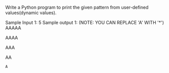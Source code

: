 Write a Python program to print the given pattern from user-defined values(dynamic values).

Sample Input 1:
5
Sample output 1: (NOTE: YOU CAN REPLACE 'A' WITH '*')
AAAAA

 AAAA
 
  AAA
  
   AA
   
    A 

